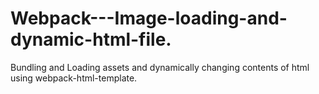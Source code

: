 # Webpack---Image-loading-and-dynamic-html-file.
Bundling and Loading assets and dynamically changing contents of html using webpack-html-template.
